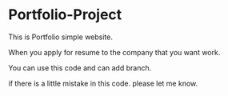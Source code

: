 # Portfolio-Project

This is Portfolio simple website.

When you apply for resume to the company that you want work.

You can use this code and can add branch.

if there is a little mistake in this code. please let me know. 
